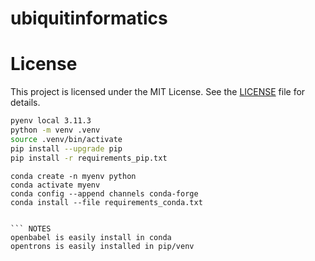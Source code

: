 # ubiquitinformatics

# License

This project is licensed under the MIT License. See the [LICENSE](LICENSE) file for details.

```Bash
pyenv local 3.11.3
python -m venv .venv
source .venv/bin/activate
pip install --upgrade pip
pip install -r requirements_pip.txt

```

```Conda 
conda create -n myenv python
conda activate myenv
conda config --append channels conda-forge
conda install --file requirements_conda.txt


``` NOTES
openbabel is easily install in conda
opentrons is easily installed in pip/venv